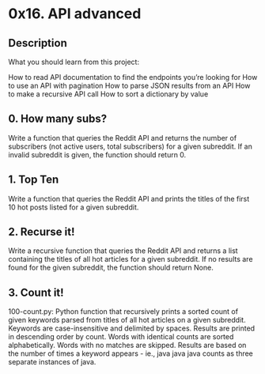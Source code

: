 # 0x16. API advanced
## Description

What you should learn from this project:

How to read API documentation to find the endpoints you’re looking for
How to use an API with pagination
How to parse JSON results from an API
How to make a recursive API call
How to sort a dictionary by value

## 0. How many subs?
Write a function that queries the Reddit API and returns the number of subscribers (not active users, total subscribers) for a given subreddit. If an invalid subreddit is given, the function should return 0.

## 1. Top Ten
Write a function that queries the Reddit API and prints the titles of the first 10 hot posts listed for a given subreddit.

## 2. Recurse it!
Write a recursive function that queries the Reddit API and returns a list containing the titles of all hot articles for a given subreddit. If no results are found for the given subreddit, the function should return None.

## 3. Count it!

100-count.py: Python function that recursively prints a sorted count of given keywords parsed from titles of all hot articles on a given subreddit.
Keywords are case-insensitive and delimited by spaces.
Results are printed in descending order by count.
Words with identical counts are sorted alphabetically.
Words with no matches are skipped.
Results are based on the number of times a keyword appears - ie., java java java counts as three separate instances of java.

